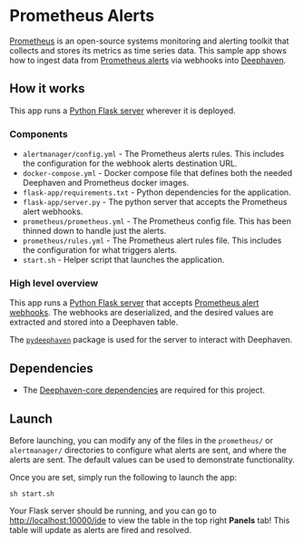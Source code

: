 # Prometheus Alerts

[Prometheus](https://prometheus.io/) is an open-source systems monitoring and alerting toolkit that collects and stores its metrics as time series data. This sample app shows how to ingest data from [Prometheus alerts](https://prometheus.io/docs/alerting/latest/configuration/#webhook_config) via webhooks into [Deephaven](https://deephaven.io/).

## How it works

This app runs a [Python Flask server](https://flask.palletsprojects.com/en/2.0.x/) wherever it is deployed.

### Components

* `alertmanager/config.yml` - The Prometheus alerts rules. This includes the configuration for the webhook alerts destination URL.
* `docker-compose.yml` - Docker compose file that defines both the needed Deephaven and Prometheus docker images.
* `flask-app/requirements.txt` - Python dependencies for the application.
* `flask-app/server.py` - The python server that accepts the Prometheus alert webhooks.
* `prometheus/prometheus.yml` - The Prometheus config file. This has been thinned down to handle just the alerts.
* `prometheus/rules.yml` - The Prometheus alert rules file. This includes the configuration for what triggers alerts.
* `start.sh` - Helper script that launches the application.

### High level overview

This app runs a [Python Flask server](https://flask.palletsprojects.com/en/2.0.x/) that accepts [Prometheus alert webhooks](https://prometheus.io/docs/alerting/latest/configuration/#webhook_config). The webhooks are deserialized, and the desired values are extracted and stored into a Deephaven table.

The [`pydeephaven`](https://pypi.org/project/pydeephaven/) package is used for the server to interact with Deephaven.

## Dependencies

* The [Deephaven-core dependencies](https://github.com/deephaven/deephaven-core#required-dependencies) are required for this project.

## Launch

Before launching, you can modify any of the files in the `prometheus/` or `alertmanager/` directories to configure what alerts are sent, and where the alerts are sent. The default values can be used to demonstrate functionality.

Once you are set, simply run the following to launch the app:

```
sh start.sh
```

Your Flask server should be running, and you can go to [http://localhost:10000/ide](http://localhost:10000/ide) to view the table in the top right **Panels** tab! This table will update as alerts are fired and resolved.
